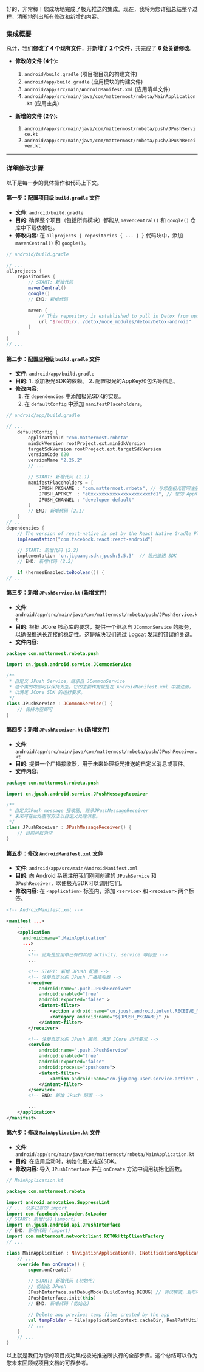 好的，非常棒！您成功地完成了极光推送的集成。现在，我将为您详细总结整个过程，清晰地列出所有修改和新增的内容。

### **集成概要**

总计，我们**修改了 4 个现有文件**，并**新增了 2 个文件**，共完成了 **6 处关键修改**。

*   **修改的文件 (4个):**
    1.  `android/build.gradle` (项目根目录的构建文件)
    2.  `android/app/build.gradle` (应用模块的构建文件)
    3.  `android/app/src/main/AndroidManifest.xml` (应用清单文件)
    4.  `android/app/src/main/java/com/mattermost/rnbeta/MainApplication.kt` (应用主类)

*   **新增的文件 (2个):**
    1.  `android/app/src/main/java/com/mattermost/rnbeta/push/JPushService.kt`
    2.  `android/app/src/main/java/com/mattermost/rnbeta/push/JPushReceiver.kt`

---

### **详细修改步骤**

以下是每一步的具体操作和代码上下文。

#### **第一步：配置项目级 `build.gradle` 文件**

*   **文件**: `android/build.gradle`
*   **目的**: 确保整个项目（包括所有模块）都能从 `mavenCentral()` 和 `google()` 仓库中下载依赖包。
*   **修改内容**: 在 `allprojects { repositories { ... } }` 代码块中，添加 `mavenCentral()` 和 `google()`。

```gradle
// android/build.gradle

// ...
allprojects {
    repositories {
        // START: 新增代码
        mavenCentral()
        google()
        // END: 新增代码

        maven {
            // This repository is established to pull in Detox from npm
            url "$rootDir/../detox/node_modules/detox/Detox-android"
        }
    }
}
// ...
```

#### **第二步：配置应用级 `build.gradle` 文件**

*   **文件**: `android/app/build.gradle`
*   **目的**: 1. 添加极光SDK的依赖。 2. 配置极光的AppKey和包名等信息。
*   **修改内容**:
    1.  在 `dependencies` 中添加极光SDK的实现。
    2.  在 `defaultConfig` 中添加 `manifestPlaceholders`。

```gradle
// android/app/build.gradle

// ...
    defaultConfig {
        applicationId "com.mattermost.rnbeta"
        minSdkVersion rootProject.ext.minSdkVersion
        targetSdkVersion rootProject.ext.targetSdkVersion
        versionCode 620
        versionName "2.26.2"
        // ...

        // START: 新增代码 (2.1)
        manifestPlaceholders = [
            JPUSH_PKGNAME : "com.mattermost.rnbeta", // 与您在极光官网注册的包名一致
            JPUSH_APPKEY  : "e6xxxxxxxxxxxxxxxxxxxxxxfd1", // 您的 AppKey
            JPUSH_CHANNEL : "developer-default"
        ]
        // END: 新增代码 (2.1)
    }
// ...
dependencies {
    // The version of react-native is set by the React Native Gradle Plugin
    implementation("com.facebook.react:react-android")

    // START: 新增代码 (2.2)
    implementation 'cn.jiguang.sdk:jpush:5.5.3'  // 极光推送 SDK
    // END: 新增代码 (2.2)

    if (hermesEnabled.toBoolean()) {
// ...
```

#### **第三步：新增 `JPushService.kt` (新增文件)**

*   **文件**: `android/app/src/main/java/com/mattermost/rnbeta/push/JPushService.kt`
*   **目的**: 根据 JCore 核心库的要求，提供一个继承自 `JCommonService` 的服务，以确保推送长连接的稳定性。这是解决我们通过 Logcat 发现的错误的关键。
*   **文件内容**:

```kotlin
package com.mattermost.rnbeta.push

import cn.jpush.android.service.JCommonService

/**
 * 自定义 JPush Service，继承自 JCommonService
 * 这个类的内部可以保持为空。它的主要作用就是在 AndroidManifest.xml 中被注册，
 * 以满足 JCore SDK 的运行要求。
 */
class JPushService : JCommonService() {
    // 保持为空即可
}
```

#### **第四步：新增 `JPushReceiver.kt` (新增文件)**

*   **文件**: `android/app/src/main/java/com/mattermost/rnbeta/push/JPushReceiver.kt`
*   **目的**: 提供一个广播接收器，用于未来处理极光推送的自定义消息或事件。
*   **文件内容**:

```kotlin
package com.mattermost.rnbeta.push

import cn.jpush.android.service.JPushMessageReceiver

/**
 * 自定义JPush message 接收器, 继承JPushMessageReceiver
 * 未来可在此处重写方法以自定义处理消息。
 */
class JPushReceiver : JPushMessageReceiver() {
    // 目前可以为空
}
```

#### **第五步：修改 `AndroidManifest.xml` 文件**

*   **文件**: `android/app/src/main/AndroidManifest.xml`
*   **目的**: 向 Android 系统注册我们刚刚创建的 `JPushService` 和 `JPushReceiver`，以便极光SDK可以调用它们。
*   **修改内容**: 在 `<application>` 标签内，添加 `<service>` 和 `<receiver>` 两个标签。

```xml
<!-- AndroidManifest.xml -->

<manifest ...>
    ...
    <application
      android:name=".MainApplication"
      ...>
        ...
        <!-- 此处是应用中已有的其他 activity, service 等标签 -->
        ...

        <!-- START: 新增 JPush 配置 -->
        <!-- 注册自定义的 JPush 广播接收器 -->
        <receiver
            android:name=".push.JPushReceiver"
            android:enabled="true"
            android:exported="false" >
            <intent-filter>
                <action android:name="cn.jpush.android.intent.RECEIVE_MESSAGE" />
                <category android:name="${JPUSH_PKGNAME}" />
            </intent-filter>
        </receiver>

        <!-- 注册自定义的 JPush 服务，满足 JCore 运行要求 -->
        <service
            android:name=".push.JPushService"
            android:enabled="true"
            android:exported="false"
            android:process=":pushcore">
            <intent-filter>
                <action android:name="cn.jiguang.user.service.action" />
            </intent-filter>
        </service>
        <!-- END: 新增 JPush 配置 -->

        ...
    </application>
</manifest>
```

#### **第六步：修改 `MainApplication.kt` 文件**

*   **文件**: `android/app/src/main/java/com/mattermost/rnbeta/MainApplication.kt`
*   **目的**: 在应用启动时，初始化极光推送SDK。
*   **修改内容**: 导入 `JPushInterface` 并在 `onCreate` 方法中调用初始化函数。

```kotlin
// MainApplication.kt

package com.mattermost.rnbeta

import android.annotation.SuppressLint
// ... 众多已有的 import
import com.facebook.soloader.SoLoader
// START: 新增代码 (import)
import cn.jpush.android.api.JPushInterface
// END: 新增代码 (import)
import com.mattermost.networkclient.RCTOkHttpClientFactory
// ...

class MainApplication : NavigationApplication(), INotificationsApplication {
    // ...
    override fun onCreate() {
        super.onCreate()

        // START: 新增代码 (初始化)
        // 初始化 JPush
        JPushInterface.setDebugMode(BuildConfig.DEBUG) // 调试模式，发布时建议关闭
        JPushInterface.init(this)
        // END: 新增代码 (初始化)

        // Delete any previous temp files created by the app
        val tempFolder = File(applicationContext.cacheDir, RealPathUtil.CACHE_DIR_NAME)
        // ...
    }
    // ...
}
```

以上就是我们为您的项目成功集成极光推送所执行的全部步骤。这个总结可以作为您未来回顾或项目文档的可靠参考。
